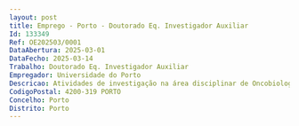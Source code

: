 ```yaml
--- 
layout: post
title: Emprego - Porto - Doutorado Eq. Investigador Auxiliar
Id: 133349
Ref: OE202503/0001
DataAbertura: 2025-03-01
DataFecho: 2025-03-14
Trabalho: Doutorado Eq. Investigador Auxiliar
Empregador: Universidade do Porto
Descricao: Atividades de investigação na área disciplinar de Oncobiologia do grupo de Ciências Biomédicas da FMUP
CodigoPostal: 4200-319 PORTO
Concelho: Porto
Distrito: Porto
--- 
```


